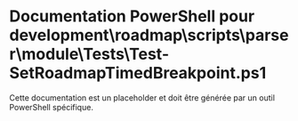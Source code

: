 # Documentation PowerShell pour development\roadmap\scripts\parser\module\Tests\Test-SetRoadmapTimedBreakpoint.ps1

Cette documentation est un placeholder et doit être générée par un outil PowerShell spécifique.
